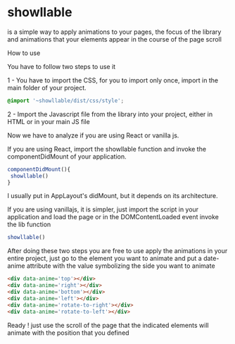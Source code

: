 # showllable

is a simple way to apply animations to your pages, the focus of the library and animations that your elements appear in the course of the page scroll

How to use

You have to follow two steps to use it

1 - You have to import the CSS, for you to import only once, import in the main folder of your project.

```css
@import '~showllable/dist/css/style';
```

2 - Import the Javascript file from the library into your project, either in HTML or in your main JS file

Now we have to analyze if you are using React or vanilla js.

If you are using React, import the showllable function and invoke the componentDidMount of your application.

```js
componentDidMount(){
 showllable()
}
```

I usually put in AppLayout's didMount, but it depends on its architecture.

If you are using vanillajs, it is simpler, just import the script in your application and load the page or in the DOMContentLoaded event invoke the lib function

```js
showllable()
```

After doing these two steps you are free to use apply the animations in your entire project, just go to the element you want to animate and put a date-anime attribute with the value symbolizing the side you want to animate

```html
<div data-anime='top'></div>
<div data-anime='right'></div>
<div data-anime='bottom'></div>
<div data-anime='left'></div>
<div data-anime='rotate-to-right'></div>
<div data-anime='rotate-to-left'></div>
```

Ready ! just use the scroll of the page that the indicated elements will animate with the position that you defined
